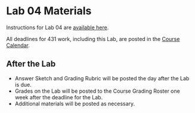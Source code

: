 # Lab 04 Materials

Instructions for Lab 04 are [available here](https://github.com/THOMASELOVE/431-2021/blob/main/labs/lab04/lab04.md).

All deadlines for 431 work, including this Lab, are posted in the [Course Calendar](https://thomaselove.github.io/431/calendar.html).

## After the Lab

- Answer Sketch and Grading Rubric will be posted the day after the Lab is due.
- Grades on the Lab will be posted to the Course Grading Roster one week after the deadline for the Lab.
- Additional materials will be posted as necessary.
